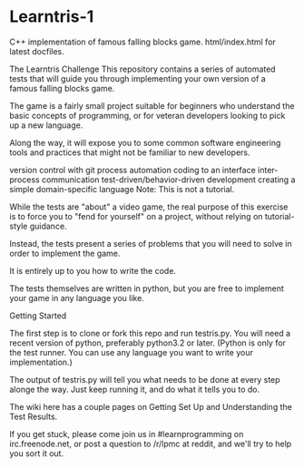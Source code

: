 # Learntris-1
C++ implementation of famous falling blocks game. html/index.html for latest docfiles.

The Learntris Challenge
This repository contains a series of automated tests that will guide you through implementing your own version of a famous falling blocks game.

The game is a fairly small project suitable for beginners who understand the basic concepts of programming, or for veteran developers looking to pick up a new language.

Along the way, it will expose you to some common software engineering tools and practices that might not be familiar to new developers.

version control with git
process automation
coding to an interface
inter-process communication
test-driven/behavior-driven development
creating a simple domain-specific language
Note: This is not a tutorial.

While the tests are "about" a video game, the real purpose of this exercise is to force you to "fend for yourself" on a project, without relying on tutorial-style guidance.

Instead, the tests present a series of problems that you will need to solve in order to implement the game.

It is entirely up to you how to write the code.

The tests themselves are written in python, but you are free to implement your game in any language you like.

Getting Started

The first step is to clone or fork this repo and run testris.py. You will need a recent version of python, preferably python3.2 or later. (Python is only for the test runner. You can use any language you want to write your implementation.)

The output of testris.py will tell you what needs to be done at every step alonge the way. Just keep running it, and do what it tells you to do.

The wiki here has a couple pages on Getting Set Up and Understanding the Test Results.

If you get stuck, please come join us in #learnprogramming on irc.freenode.net, or post a question to /r/lpmc at reddit, and we'll try to help you sort it out.
